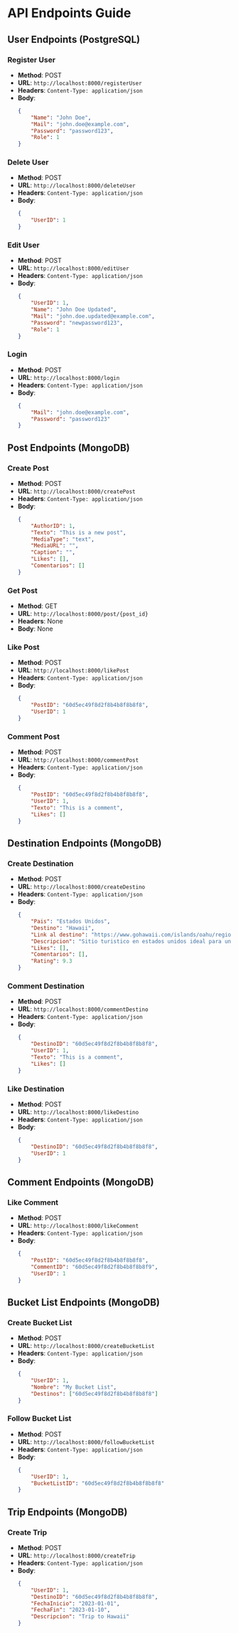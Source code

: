 # API Endpoints Guide

## User Endpoints (PostgreSQL)

### Register User
- **Method**: POST
- **URL**: `http://localhost:8000/registerUser`
- **Headers**: `Content-Type: application/json`
- **Body**:
    ```json
    {
        "Name": "John Doe",
        "Mail": "john.doe@example.com",
        "Password": "password123",
        "Role": 1
    }
    ```

### Delete User
- **Method**: POST
- **URL**: `http://localhost:8000/deleteUser`
- **Headers**: `Content-Type: application/json`
- **Body**:
    ```json
    {
        "UserID": 1
    }
    ```

### Edit User
- **Method**: POST
- **URL**: `http://localhost:8000/editUser`
- **Headers**: `Content-Type: application/json`
- **Body**:
    ```json
    {
        "UserID": 1,
        "Name": "John Doe Updated",
        "Mail": "john.doe.updated@example.com",
        "Password": "newpassword123",
        "Role": 1
    }
    ```

### Login
- **Method**: POST
- **URL**: `http://localhost:8000/login`
- **Headers**: `Content-Type: application/json`
- **Body**:
    ```json
    {
        "Mail": "john.doe@example.com",
        "Password": "password123"
    }
    ```

## Post Endpoints (MongoDB)

### Create Post
- **Method**: POST
- **URL**: `http://localhost:8000/createPost`
- **Headers**: `Content-Type: application/json`
- **Body**:
    ```json
    {
        "AuthorID": 1,
        "Texto": "This is a new post",
        "MediaType": "text",
        "MediaURL": "",
        "Caption": "",
        "Likes": [],
        "Comentarios": []
    }
    ```

### Get Post
- **Method**: GET
- **URL**: `http://localhost:8000/post/{post_id}`
- **Headers**: None
- **Body**: None

### Like Post
- **Method**: POST
- **URL**: `http://localhost:8000/likePost`
- **Headers**: `Content-Type: application/json`
- **Body**:
    ```json
    {
        "PostID": "60d5ec49f8d2f8b4b8f8b8f8",
        "UserID": 1
    }
    ```

### Comment Post
- **Method**: POST
- **URL**: `http://localhost:8000/commentPost`
- **Headers**: `Content-Type: application/json`
- **Body**:
    ```json
    {
        "PostID": "60d5ec49f8d2f8b4b8f8b8f8",
        "UserID": 1,
        "Texto": "This is a comment",
        "Likes": []
    }
    ```

## Destination Endpoints (MongoDB)

### Create Destination
- **Method**: POST
- **URL**: `http://localhost:8000/createDestino`
- **Headers**: `Content-Type: application/json`
- **Body**:
    ```json
    {
        "Pais": "Estados Unidos",
        "Destino": "Hawaii",
        "Link al destino": "https://www.gohawaii.com/islands/oahu/regions/honolulu",
        "Descripcion": "Sitio turistico en estados unidos ideal para unas vacaciones tropicales",
        "Likes": [],
        "Comentarios": [],
        "Rating": 9.3
    }
    ```

### Comment Destination
- **Method**: POST
- **URL**: `http://localhost:8000/commentDestino`
- **Headers**: `Content-Type: application/json`
- **Body**:
    ```json
    {
        "DestinoID": "60d5ec49f8d2f8b4b8f8b8f8",
        "UserID": 1,
        "Texto": "This is a comment",
        "Likes": []
    }
    ```

### Like Destination
- **Method**: POST
- **URL**: `http://localhost:8000/likeDestino`
- **Headers**: `Content-Type: application/json`
- **Body**:
    ```json
    {
        "DestinoID": "60d5ec49f8d2f8b4b8f8b8f8",
        "UserID": 1
    }
    ```

## Comment Endpoints (MongoDB)

### Like Comment
- **Method**: POST
- **URL**: `http://localhost:8000/likeComment`
- **Headers**: `Content-Type: application/json`
- **Body**:
    ```json
    {
        "PostID": "60d5ec49f8d2f8b4b8f8b8f8",
        "CommentID": "60d5ec49f8d2f8b4b8f8b8f9",
        "UserID": 1
    }
    ```

## Bucket List Endpoints (MongoDB)

### Create Bucket List
- **Method**: POST
- **URL**: `http://localhost:8000/createBucketList`
- **Headers**: `Content-Type: application/json`
- **Body**:
    ```json
    {
        "UserID": 1,
        "Nombre": "My Bucket List",
        "Destinos": ["60d5ec49f8d2f8b4b8f8b8f8"]
    }
    ```

### Follow Bucket List
- **Method**: POST
- **URL**: `http://localhost:8000/followBucketList`
- **Headers**: `Content-Type: application/json`
- **Body**:
    ```json
    {
        "UserID": 1,
        "BucketListID": "60d5ec49f8d2f8b4b8f8b8f8"
    }
    ```

## Trip Endpoints (MongoDB)

### Create Trip
- **Method**: POST
- **URL**: `http://localhost:8000/createTrip`
- **Headers**: `Content-Type: application/json`
- **Body**:
    ```json
    {
        "UserID": 1,
        "DestinoID": "60d5ec49f8d2f8b4b8f8b8f8",
        "FechaInicio": "2023-01-01",
        "FechaFin": "2023-01-10",
        "Descripcion": "Trip to Hawaii"
    }
    ```

